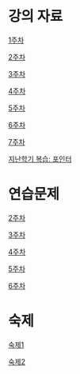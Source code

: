 # 강의 자료
[1주차]()

[2주차]()

[3주차]()

[4주차]()

[5주차](https://github.com/qlkdkd/DataStruct/tree/main/week5)

[6주차](https://github.com/qlkdkd/DataStruct/tree/main/week6)

[7주차](https://github.com/qlkdkd/DataStruct/tree/main/week7)

[지난학기 복습: 포인터]()

# 연습문제
[2주차]()

[3주차]()

[4주차]()

[5주차](https://github.com/qlkdkd/DataStruct/blob/main/week5/week5_practice.md)

[6주차](https://github.com/qlkdkd/DataStruct/blob/main/week6/practice.md)

# 숙제
[숙제1](https://github.com/qlkdkd/DataStruct/blob/main/Homework1/Homework1.md)

[숙제2](https://github.com/qlkdkd/DataStruct/tree/main/H2)
